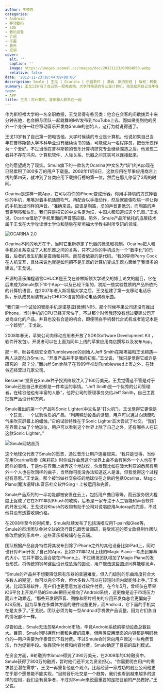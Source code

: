 ```yaml
---
author: 李依蓉
categories:
- Android
- 移动数码
- iOS
- 数码设备
- 介绍
- 乐器
- 音乐
- 应用
cover:
  alt: ''
  caption: ''
  image: https://images.soomal.cc/images/doc/20121123/00024850.webp
  relative: false
date: '2012-11-23T18:44:09+08:00'
description: Smule | 王戈 | Ocarina | 乐器软件 | 源自：新浪财经 | 版权：转载 |  平均/总评分：10.00/40
summary: 王戈13岁有了自己第一把电吉他，大学时候读的专业是计算机。他说如果自己当年在普林斯顿大学本科毕业没有继续读书的话，可能成为一名程序员，把音乐仅作为一个爱好。不过当他在普林斯顿的音乐计算机研究专业继续深造之后，他发现二者并不存在鸿沟，计算机软件、人际关系、乐器之间其实可以连接起来。
tags:
- APP
title: 王戈：将计算机、音乐和人联系在一起
---
```


作为斯坦福大学的一名全职教授，王戈显得有些另类：他会在会客的间歇拨弄十来分钟吉他，也会把与团队一起跳舞的MV发布到YouTube上去。而如果提到他的另外一个身份―硅谷移动音乐开发商Smule的创始人，这行为就说得通了。

王戈13岁有了自己第一把电吉他，大学时候读的专业是计算机。他说如果自己当年在普林斯顿大学本科毕业没有继续读书的话，可能成为一名程序员，把音乐仅作为一个爱好。不过当他在普林斯顿的音乐计算机研究专业继续深造之后，他发现二者并不存在鸿沟，计算机软件、人际关系、乐器之间其实可以连接起来。

他的愿望成为了现实。Smule旗下的一款名为Ocarina(中文名为“埙”)的App现在已经累积了800多万的用户下载量。2008年11月8日，这款应用在苹果应用商店上线的第四天，就冲到了各类应用下载排行榜的第一位，然后在那儿停留了3周的时间。

Ocarina是这样一款App，它可以将你的iPhone变成乐器。你用手持埙的方式捧着你的手机，用嘴对着手机话筒吹气，再配合以手指动作，然后就能像吹埙一样让你的手机发出同样的声音。“准确来说，应该是陶笛，埙的声音更低沉，而陶笛的声音更明亮和快乐，我们只是把它的中文名定为埙，中国人都知道埙这个乐器。”王戈说。Ocarina借助了手机里面的声音感应器。另外，Smule产品所依托的底层技术属于王戈在大学攻读博士学位和随后在斯坦福大学教书时所专研的领域。

![OCARINA 2.0](https://images.soomal.cc/images/doc/20121123/00024849.webp)





Ocarina不同的地方在于，当时它重新界定了乐器的概念和机制。Ocarina把人和手机的关系变成了人和乐器之间的关系，只不过你的手机成为一个“数字化”的乐器，后者的发生机制是震动和共鸣，而前者依靠的是代码。“我的导师Perry Cook在人机交互，具体来说也就是如何把不是乐器的计算机变成乐器方面给了我很多的建议。”王戈说。

开源的音乐编程语言CHUCK是王戈在普林斯顿大学递交的博士论文的题目，它在后来成为Smule旗下10个App―以及已经下架的，初期一些实验性质的产品所依托的计算机语言。在2007年进入斯坦福大学之后，王戈组建了第一支移动电话乐队，乐队成员用装有运行CHUCK语言的移动电话演奏乐曲。

“我们第一个试验的智能手机是诺基亚[微博]N95，那个时候苹果公司还没有推出iPhone，当时手机的CPU已经非常快了，不过那个时候我还没有想过要建公司开发商业化的产品，并且也没有合适的机会，即便明白手机替代台式机或者笔记本是一个趋势”，王戈说。

2008年春天，苹果公司向移动应用者开放了SDK(Software Development Kit ，软件开发包)，开发者可以在上面为同年上线的苹果应用商店撰写以及发布App。

那一年，硅谷电信安全商Tumbleweed的创始人Jeff Smith在斯坦福和王戈相遇―两人决定创办Smule。“开发产品并不是我的初衷，”王戈说，“我只是觉得它或许是研究的一部？分。”而Jeff Smith除了在1999年推动Tumbleweed上市之外，在硅谷还经营过几家公司。

Bessemer投资在Smule种子投资阶段注入了160万美元。王戈觉得这不管是对于Smule还是自己来说都是一件幸运的事情。“Jeff Smith是一个优秀的公司管理者，在硅谷他也有丰富的人脉”，他将公司的管理事务交给Jeff  Smith，自己主要把握产品设计和方向。

Smule推出的第一个产品叫Sonic Lighter(中文名是“打火机”)，王戈觉得它更像是一个玩具，一个试验性质的产品。“利用移动设备的话筒，用户可以通过向话筒吹气来吹灭屏幕上的蜡烛。”它的试验特性在于Sonic Lighter首次尝试了社交。“我们在界面上做了个地球仪，用户可以看到这个世界上除了自己之外，还有哪些人在玩这款Sonic Lighter。”

![Smule网站首页](https://images.soomal.cc/images/doc/20121123/00024850.webp)





这个地球仪代表了Smule的愿景，通过音乐让用户连接起来。“我只是觉得，当你在用Ocarina吹奏《茉莉花》时你或许会想这个世界上会不会有另外一个人也在干同样的事情，于是你在界面上拨弄这个地球仪，你发现比如在澳大利亚的悉尼有另外一个人也在吹同样的曲子，当然你可能没办法知道这人是谁，但我觉得这个过程挺有意思。”王戈说。那个被当做社交象征的地球仪在之后的包括Ocarina，Magic Piano(魔法钢琴)和音乐社交软件Sing！上被运用和完善。

Smule产品系列的一半功能都被安置在云上，包括用户曲目等等。而云服务很大程度上促成了它在2011年对Khush的收购，后者是一家专注于人工智能和声音软件的开发公司。王戈说对Khush的收购有助于公司对说唱应用Autorap的完善，不过他并没有透露收购价格。

在2008年至今的时间里，Smule陆续发布了包括演唱应用T-pain和Glee等，Smule的市场团队会对全球的流行音乐趋势做调研，将受欢迎的英文歌经制作团队修改后放到乐库中，这些音乐都被储存在云端。

团队根据产品自身特性将其发布到除了iPhone之外的其他设备比如iPad上，同时也针对iPad开发了自己的App，比如2011年12月上线的Magic Piano―考虑到屏幕的大小，它并不那么适合放在iPhone上。不过研发团队增加了Magic Piano的发音形式，将传统的钢琴键盘设计成坠落的圆点，用户敲击这些圆点同样能够发声。

“Smule的产品并不想要降低原有乐器的普遍难度，但入门级别的乐曲难度符合大多数人的期望，你可以完全不会，但大多数人可以在较短时间内就能够上手。”王戈说。比起乐器软件，用户们也更愿意为游戏软件付费。在今年5月，曾经仅在苹果iOS平台上开发产品的Smule把目光投向了Android系统，这更像是迫于市场压力而非主动靠近。“那些开发跟声音、图像和图片相关的应用开发商总会更偏向于iOS系统，因为苹果在多媒体方面的硬件设施更好，而Android，它下面的手机实在是太多了。”王戈说。团队必须为每一型Android手机做产品调整，因为它们各自的情况都不一样。

尽管如此，Smule无法忽略Android市场，毕竟Android系统的移动设备总数巨大。目前，Smule同时拥有付费和免费的应用，但两类应用里面的内容都是明码标价的―用户需要为伴奏音乐下载付费。不过Smule会时常向用户赠送一些免费音乐，作为促销手段。依靠软件付费和内容付费，Smule确定了目前的盈利模式。

在资金方面，B轮融资中Smule得到了390万美元，在2009年的C轮融资中，Smule获得了800万的融资，暂时他们还不太为资金担心。“你需要明白用户的需求甚至潜在需求”，王戈一再重复他这个观点。比起经营一家成功的创业公司他更在乎那个愿景能不能实现。“目前音乐社交是一个趋势，我们也看到越来越多的这样的应用，我们会有竞争者，不过对Smule来说最重要的是把目前的产品做好。”王戈说。